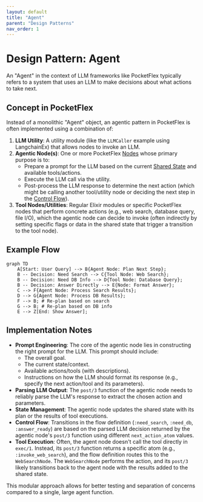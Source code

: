 ```yaml
---
layout: default
title: "Agent"
parent: "Design Patterns"
nav_order: 1
---
```


# Design Pattern: Agent

An "Agent" in the context of LLM frameworks like PocketFlex typically refers to a system that uses an LLM to make decisions about what actions to take next.

## Concept in PocketFlex

Instead of a monolithic "Agent" object, an agentic pattern in PocketFlex is often implemented using a combination of:

1.  **LLM Utility**: A utility module (like the `LLMCaller` example using LangchainEx) that allows nodes to invoke an LLM.
2.  **Agentic Node(s)**: One or more PocketFlex [Nodes](../core_abstraction/node.md) whose primary purpose is to:
    *   Prepare a prompt for the LLM based on the current [Shared State](../core_abstraction/communication.md) and available tools/actions.
    *   Execute the LLM call via the utility.
    *   Post-process the LLM response to determine the next action (which might be calling another tool/utility node or deciding the next step in the [Control Flow](../core_abstraction/control_flow.md)).
3.  **Tool Nodes/Utilities**: Regular Elixir modules or specific PocketFlex nodes that perform concrete actions (e.g., web search, database query, file I/O), which the agentic node can decide to invoke (often indirectly by setting specific flags or data in the shared state that trigger a transition to the tool node).

## Example Flow

```mermaid
graph TD
    A[Start: User Query] --> B{Agent Node: Plan Next Step};
    B -- Decision: Need Search --> C{Tool Node: Web Search};
    B -- Decision: Need DB Info --> D{Tool Node: Database Query};
    B -- Decision: Answer Directly --> E{Node: Format Answer};
    C --> F{Agent Node: Process Search Results};
    D --> G{Agent Node: Process DB Results};
    F --> B; # Re-plan based on search
    G --> B; # Re-plan based on DB info
    E --> Z[End: Show Answer];
```

## Implementation Notes

- **Prompt Engineering**: The core of the agentic node lies in constructing the right prompt for the LLM. This prompt should include:
    - The overall goal.
    - The current state/context.
    - Available actions/tools (with descriptions).
    - Instructions on how the LLM should format its response (e.g., specify the next action/tool and its parameters).
- **Parsing LLM Output**: The `post/3` function of the agentic node needs to reliably parse the LLM's response to extract the chosen action and parameters.
- **State Management**: The agentic node updates the shared state with its plan or the results of tool executions.
- **Control Flow**: Transitions in the flow definition (`:need_search`, `:need_db`, `:answer_ready`) are based on the parsed LLM decision returned by the agentic node's `post/3` function using different `next_action_atom` values.
- **Tool Execution**: Often, the agent node doesn't call the tool directly in `exec/1`. Instead, its `post/3` function returns a specific atom (e.g., `:invoke_web_search`), and the flow definition routes this to the `WebSearchNode`. The `WebSearchNode` performs the action, and its `post/3` likely transitions back to the agent node with the results added to the shared state.

This modular approach allows for better testing and separation of concerns compared to a single, large agent function. 